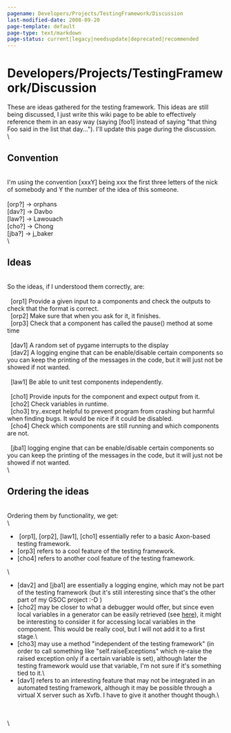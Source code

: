 ```yaml
---
pagename: Developers/Projects/TestingFramework/Discussion
last-modified-date: 2008-09-20
page-template: default
page-type: text/markdown
page-status: current|legacy|needsupdate|deprecated|recommended
---
```

Developers/Projects/TestingFramework/Discussion
===============================================

These are ideas gathered for the testing framework. This ideas are still
being discussed, I just write this wiki page to be able to effectively
reference them in an easy way (saying \[foo1\] instead of saying \"that
thing Foo said in the list that day\...\"). I\'ll update this page
during the discussion.\
\

Convention
----------

\
I\'m using the convention \[xxxY\] being xxx the first three letters of
the nick of somebody and Y the number of the idea of this someone.\
\
\[orp?\] -\> orphans\
\[dav?\] -\> Davbo\
\[law?\] -\> Lawouach\
\[cho?\] -\> Chong\
\[jba?\] -\> j\_baker\
\

Ideas
-----

\
So the ideas, if I understood them correctly, are:\
\
  \[orp1\] Provide a given input to a components and check the outputs
to check that the format is correct.\
  \[orp2\] Make sure that when you ask for it, it finishes.\
  \[orp3\] Check that a component has called the pause() method at some
time\
\
  \[dav1\] A random set of pygame interrupts to the display\
  \[dav2\] A logging engine that can be enable/disable certain
components so you can keep the printing of the messages in the code, but
it will just not be showed if not wanted.\
\
  \[law1\] Be able to unit test components independently.\
\
  \[cho1\] Provide inputs for the component and expect output from it.\
  \[cho2\] Check variables in runtime.\
  \[cho3\] try..except helpful to prevent program from crashing but
harmful when finding bugs. It would be nice if it could be disabled.\
  \[cho4\] Check which components are still running and which components
are not.\
\
  \[jba1\] logging engine that can be enable/disable certain components
so you can keep the printing of the messages in the code, but it will
just not be showed if not wanted.\
\

Ordering the ideas
------------------

\
Ordering them by functionality, we get:\
\

-    \[orp1\], \[orp2\], \[law1\], \[cho1\] essentially refer to a basic
    Axon-based testing framework.
-   \[orp3\] refers to a cool feature of the testing framework.
-   \[cho4\] refers to another cool feature of the testing framework.

\

-   \[dav2\] and \[jba1\] are essentially a logging engine, which may
    not be part of the testing framework (but it\'s still interesting
    since that\'s the other part of my GSOC project :-D )
-   \[cho2\] may be closer to what a debugger would offer, but since
    even local variables in a generator can be easily retrieved (see
    [here](http://pastebin.com/m7a316728)), it might be interesting to
    consider it for accessing local variables in the component. This
    would be really cool, but I will not add it to a first stage.\
-   \[cho3\] may use a method \"independent of the testing framework\"
    (in order to call something like \"self.raiseExceptions\" which
    re-raise the raised exception only if a certain variable is set),
    although later the testing framework would use that variable, I\'m
    not sure if it\'s something tied to it.\
-   \[dav1\] refers to an interesting feature that may not be integrated
    in an automated testing framework, although it may be possible
    through a virtual X server such as Xvfb. I have to give it another
    thought though.\

\
\
\

